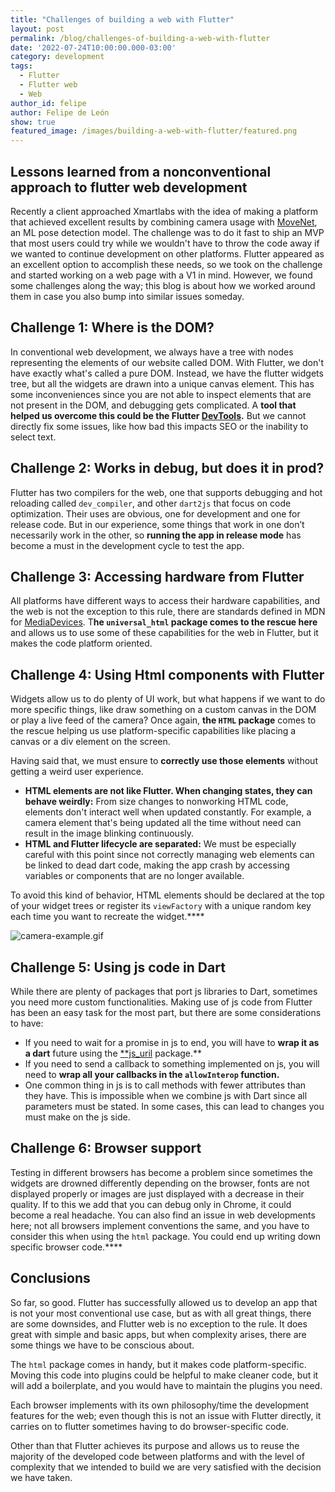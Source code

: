 ```yaml
---
title: "Challenges of building a web with Flutter"
layout: post
permalink: /blog/challenges-of-building-a-web-with-flutter
date: '2022-07-24T10:00:00.000-03:00' 
category: development
tags:
  - Flutter
  - Flutter web
  - Web
author_id: felipe
author: Felipe de León
show: true
featured_image: /images/building-a-web-with-flutter/featured.png
---
```

## Lessons learned from a nonconventional approach to flutter web development

Recently a client approached Xmartlabs with the idea of making a platform that achieved excellent results by combining camera usage with [MoveNet](https://www.tensorflow.org/hub/tutorials/movenet), an ML pose detection model. The challenge was to do it fast to ship an MVP that most users could try while we wouldn't have to throw the code away if we wanted to continue development on other platforms. Flutter appeared as an excellent option to accomplish these needs, so we took on the challenge and started working on a web page with a V1 in mind. However, we found some challenges along the way; this blog is about how we worked around them in case you also bump into similar issues someday.

## Challenge 1: Where is the DOM?

In conventional web development, we always have a tree with nodes representing the elements of our website called DOM. With Flutter, we don't have exactly what's called a pure DOM. Instead, we have the flutter widgets tree, but all the widgets are drawn into a unique canvas element. This has some inconveniences since you are not able to inspect elements that are not present in the DOM, and debugging gets complicated. A **tool that helped us overcome this could be the Flutter [DevTools](https://docs.flutter.dev/development/tools/devtools).** But we cannot directly fix some issues, like how bad this impacts SEO or the inability to select text.

## Challenge 2: Works in debug, but does it in prod?

Flutter has two compilers for the web, one that supports debugging and hot reloading called `dev_compiler`, and other `dart2js` that focus on code optimization. Their uses are obvious, one for development and one for release code. But in our experience, some things that work in one don’t necessarily work in the other, so **running the app in release mode** has become a must in the development cycle to test the app.

## Challenge 3: Accessing hardware from Flutter

All platforms have different ways to access their hardware capabilities, and the web is not the exception to this rule, there are standards defined in MDN for [MediaDevices](https://developer.mozilla.org/es/docs/Web/API/MediaDevices). T**he `universal_html` package comes to the rescue here** and allows us to use some of these capabilities for the web in Flutter, but it makes the code platform oriented.

## Challenge 4: Using Html components with Flutter

Widgets allow us to do plenty of UI work, but what happens if we want to do more specific things, like draw something on a custom canvas in the DOM or play a live feed of the camera? Once again, **the `HTML` package** comes to the rescue helping us use platform-specific capabilities like placing a canvas or a div element on the screen.

Having said that, we must ensure to **correctly use those elements** without getting a weird user experience.

- **HTML elements are not like Flutter. When changing states, they can behave weirdly:** From size changes to nonworking HTML code, elements don't interact well when updated constantly. For example, a camera element that's being updated all the time without need can result in the image blinking continuously.
- **HTML and Flutter lifecycle are separated:**
We must be especially careful with this point since not correctly managing web elements can be linked to dead dart code, making the app crash by accessing variables or components that are no longer available.

To avoid this kind of behavior, HTML elements should be declared at the top of your widget trees or register its `viewFactory` with a unique random key each time you want to recreate the widget.****

![camera-example.gif](/images/building-a-web-with-flutter/camera-example.gif)

## Challenge 5: Using js code in Dart

While there are plenty of packages that port js libraries to Dart, sometimes you need more custom functionalities. Making use of js code from Flutter has been an easy task for the most part, but there are some considerations to have:

- If you need to wait for a promise in js to end, you will have to **wrap it as a dart** future using the [**js_uril](https://api.flutter.dev/flutter/dart-js_util/dart-js_util-library.html) package.**
- If you need to send a callback to something implemented on js, you will need to **wrap all your callbacks in the `allowInterop` function.**
- One common thing in js is to call methods with fewer attributes than they have. This is impossible when we combine js with Dart since all parameters must be stated. In some cases, this can lead to changes you must make on the js side.

## Challenge 6: Browser support

Testing in different browsers has become a problem since sometimes the widgets are drowned differently depending on the browser, fonts are not displayed properly or images are just displayed with a decrease in their quality. If to this we add that you can debug only in Chrome, it could become a real headache. You can also find an issue in web developments here; not all browsers implement conventions the same, and you have to consider this when using the `html` package. You could end up writing down specific browser code.****

## Conclusions

So far, so good. Flutter has successfully allowed us to develop an app that is not your most conventional use case, but as with all great things, there are some downsides, and Flutter web is no exception to the rule. It does great with simple and basic apps, but when complexity arises, there are some things we have to be conscious about.

The `html` package comes in handy, but it makes code platform-specific. Moving this code into plugins could be helpful to make cleaner code, but it will add a boilerplate, and you would have to maintain the plugins you need.

Each browser implements with its own philosophy/time the development features for the web; even though this is not an issue with Flutter directly, it carries on to flutter sometimes having to do browser-specific code.

Other than that Flutter achieves its purpose and allows us to reuse the majority of the developed code between platforms and with the level of complexity that we intended to build we are very satisfied with the decision we have taken.
